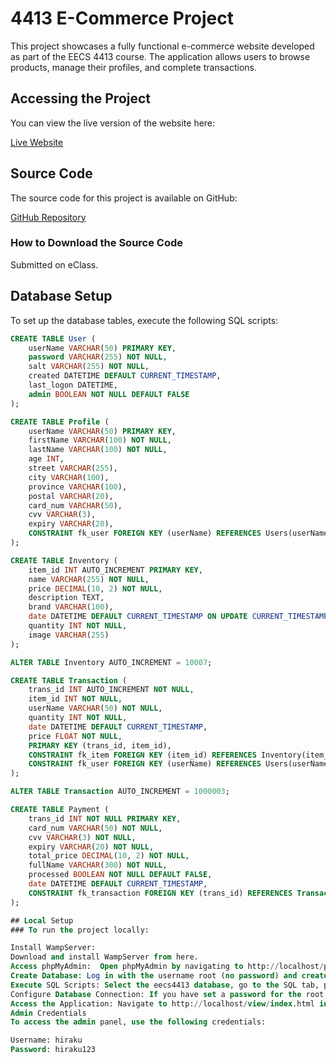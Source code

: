 # 4413 E-Commerce Project

This project showcases a fully functional e-commerce website developed as part of the EECS 4413 course. The application allows users to browse products, manage their profiles, and complete transactions.

## Accessing the Project

You can view the live version of the website here:

[Live Website](http://akeem.rf.gd/view/index.html)

## Source Code

The source code for this project is available on GitHub:

[GitHub Repository](https://github.com/Akbram98/4413-Ecommerce-Project)

### How to Download the Source Code

Submitted on eClass.

## Database Setup

To set up the database tables, execute the following SQL scripts:

```sql
CREATE TABLE User (
    userName VARCHAR(50) PRIMARY KEY,
    password VARCHAR(255) NOT NULL,
    salt VARCHAR(255) NOT NULL,
    created DATETIME DEFAULT CURRENT_TIMESTAMP,
    last_logon DATETIME,
    admin BOOLEAN NOT NULL DEFAULT FALSE
);

CREATE TABLE Profile (
    userName VARCHAR(50) PRIMARY KEY,
    firstName VARCHAR(100) NOT NULL,
    lastName VARCHAR(100) NOT NULL,
    age INT,
    street VARCHAR(255),
    city VARCHAR(100),
    province VARCHAR(100),
    postal VARCHAR(20),
    card_num VARCHAR(50),
    cvv VARCHAR(3),
    expiry VARCHAR(20),
    CONSTRAINT fk_user FOREIGN KEY (userName) REFERENCES Users(userName)
);

CREATE TABLE Inventory (
    item_id INT AUTO_INCREMENT PRIMARY KEY,
    name VARCHAR(255) NOT NULL,
    price DECIMAL(10, 2) NOT NULL,
    description TEXT,
    brand VARCHAR(100),
    date DATETIME DEFAULT CURRENT_TIMESTAMP ON UPDATE CURRENT_TIMESTAMP,
    quantity INT NOT NULL,
    image VARCHAR(255)
);

ALTER TABLE Inventory AUTO_INCREMENT = 10007;

CREATE TABLE Transaction (
    trans_id INT AUTO_INCREMENT NOT NULL,
    item_id INT NOT NULL,
    userName VARCHAR(50) NOT NULL,
    quantity INT NOT NULL,
    date DATETIME DEFAULT CURRENT_TIMESTAMP,
    price FLOAT NOT NULL,
    PRIMARY KEY (trans_id, item_id),
    CONSTRAINT fk_item FOREIGN KEY (item_id) REFERENCES Inventory(item_id),
    CONSTRAINT fk_user FOREIGN KEY (userName) REFERENCES Users(userName)
);

ALTER TABLE Transaction AUTO_INCREMENT = 1000003;

CREATE TABLE Payment (
    trans_id INT NOT NULL PRIMARY KEY,
    card_num VARCHAR(50) NOT NULL,
    cvv VARCHAR(3) NOT NULL,
    expiry VARCHAR(20) NOT NULL,
    total_price DECIMAL(10, 2) NOT NULL,
    fullName VARCHAR(300) NOT NULL,
    processed BOOLEAN NOT NULL DEFAULT FALSE,
    date DATETIME DEFAULT CURRENT_TIMESTAMP,
    CONSTRAINT fk_transaction FOREIGN KEY (trans_id) REFERENCES Transaction(trans_id)
);

## Local Setup
### To run the project locally:

Install WampServer:
Download and install WampServer from here.
Access phpMyAdmin:  Open phpMyAdmin by navigating to http://localhost/phpmyadmin/ in your browser.
Create Database: Log in with the username root (no password) and create a new database named eecs4413.
Execute SQL Scripts: Select the eecs4413 database, go to the SQL tab, paste the provided SQL scripts, and click "Go" to execute.
Configure Database Connection: If you have set a password for the root user, update the dao/Database.php file to include your password.
Access the Application: Navigate to http://localhost/view/index.html in your browser to view and interact with the application.
Admin Credentials
To access the admin panel, use the following credentials:

Username: hiraku
Password: hiraku123
